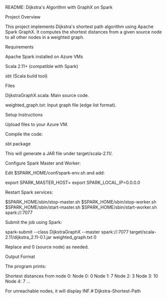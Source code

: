 README: Dijkstra's Algorithm with GraphX on Spark

Project Overview

This project implements Dijkstra's shortest path algorithm using Apache Spark GraphX. It computes the shortest distances from a given source node to all other nodes in a weighted graph.

Requirements

Apache Spark installed on Azure VMs

Scala 2.11+ (compatible with Spark)

sbt (Scala build tool)

Files

DijkstraGraphX.scala: Main source code.

weighted_graph.txt: Input graph file (edge list format).

Setup Instructions

Upload files to your Azure VM.

Compile the code:

sbt package

This will generate a JAR file under target/scala-2.11/.

Configure Spark Master and Worker:

Edit $SPARK_HOME/conf/spark-env.sh and add:

export SPARK_MASTER_HOST=<your-public-ip>
export SPARK_LOCAL_IP=0.0.0.0

Restart Spark services:

$SPARK_HOME/sbin/stop-master.sh
$SPARK_HOME/sbin/stop-worker.sh
$SPARK_HOME/sbin/start-master.sh
$SPARK_HOME/sbin/start-worker.sh spark://<your-public-ip>:7077

Submit the job using Spark:

spark-submit --class DijkstraGraphX --master spark://<your-public-ip>:7077 target/scala-2.11/dijkstra_2.11-0.1.jar weighted_graph.txt 0

Replace <your-public-ip> and 0 (source node) as needed.

Output Format

The program prints:

Shortest distances from node 0:
Node 0: 0
Node 1: 7
Node 2: 3
Node 3: 10
Node 4: 7
...

For unreachable nodes, it will display INF.# Dijkstra-Shortest-Path

